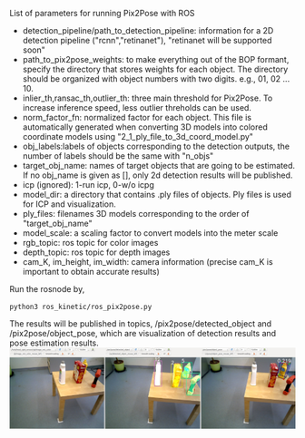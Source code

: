 List of parameters for running Pix2Pose with ROS

* detection_pipeline/path_to_detection_pipeline: information for a 2D detection pipeline ("rcnn","retinanet"), "retinanet will be supported soon"
* path_to_pix2pose_weights: to make everything out of the BOP formant, specify the directory that stores weights for each object. The directory should be organized with object numbers with two digits. e.g., 01, 02 ... 10.  
* inlier_th,ransac_th,outlier_th: three main threshold for Pix2Pose. To increase inference speed, less outlier threholds can be used.
* norm_factor_fn: normalized factor for each object. This file is automatically generated when converting 3D models into colored coordinate models using "2_1_ply_file_to_3d_coord_model.py"
* obj_labels:labels of objects corresponding to the detection outputs, the number of labels should be the same with "n_objs"
* target_obj_name: names of target objects that are going to be estimated. If no obj_name is given as [], only 2d detection results will be published.
* icp (ignored): 1-run icp, 0-w/o icpg
* model_dir: a directory that contains .ply files of objects. Ply files is used for ICP and visualization.
* ply_files: filenames 3D models corresponding to the order of "target_obj_name"
* model_scale: a  scaling factor to convert models into the meter scale
* rgb_topic: ros topic for color images
* depth_topic: ros topic for depth images
* cam_K, im_height, im_width: camera information (precise cam_K is important to obtain accurate results)

Run the rosnode by,
```
python3 ros_kinetic/ros_pix2pose.py
```

The results will be published in topics, /pix2pose/detected_object and /pix2pose/object_pose, which are visualization of detection results and pose estimation results.
![Sample image](example_imgs/sample_mustard_bottle.jpg)
